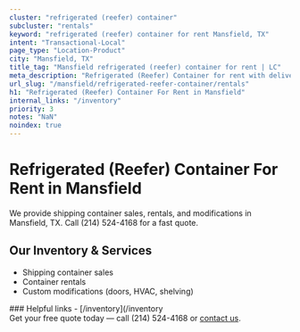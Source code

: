 ```yaml
---
cluster: "refrigerated (reefer) container"
subcluster: "rentals"
keyword: "refrigerated (reefer) container for rent Mansfield, TX"
intent: "Transactional-Local"
page_type: "Location-Product"
city: "Mansfield, TX"
title_tag: "Mansfield refrigerated (reefer) container for rent | LC"
meta_description: "Refrigerated (Reefer) Container for rent with delivery in Mansfield, TX. LC Container — local Since 2003. Get pricing today."
url_slug: "/mansfield/refrigerated-reefer-container/rentals"
h1: "Refrigerated (Reefer) Container For Rent in Mansfield"
internal_links: "/inventory"
priority: 3
notes: "NaN"
noindex: true
---
```


# Refrigerated (Reefer) Container For Rent in Mansfield

We provide shipping container sales, rentals, and modifications in Mansfield, TX. Call (214) 524-4168 for a fast quote.

## Our Inventory & Services
- Shipping container sales
- Container rentals
- Custom modifications (doors, HVAC, shelving)

<div data-section="internal-links">
### Helpful links
- [/inventory](/inventory
</div>

<div data-section="cta">
Get your free quote today — call (214) 524-4168 or <a href="/contact">contact us</a>.
</div>

<script type="application/ld+json">{"@context":"https://schema.org","@type":"FAQPage","mainEntity":[{"@type":"Question","name":"How much does delivery cost in Mansfield, TX?","acceptedAnswer":{"@type":"Answer","text":"Delivery costs vary by distance and container size. Most deliveries in Mansfield, TX range from $150-$300. Call (214) 524-4168 for an exact quote based on your specific location."}},{"@type":"Question","name":"Do you offer financing or payment plans?","acceptedAnswer":{"@type":"Answer","text":"We accept major credit cards, checks, and can discuss commercial terms for bulk purchases. Call (214) 524-4168 to discuss options."}},{"@type":"Question","name":"Can you customize containers in Mansfield, TX?","acceptedAnswer":{"@type":"Answer","text":"Yes — we perform modifications like doors, HVAC, insulation, and shelving. Request a custom quote at (214) 524-4168 or via our contact form."}}]}</script>
